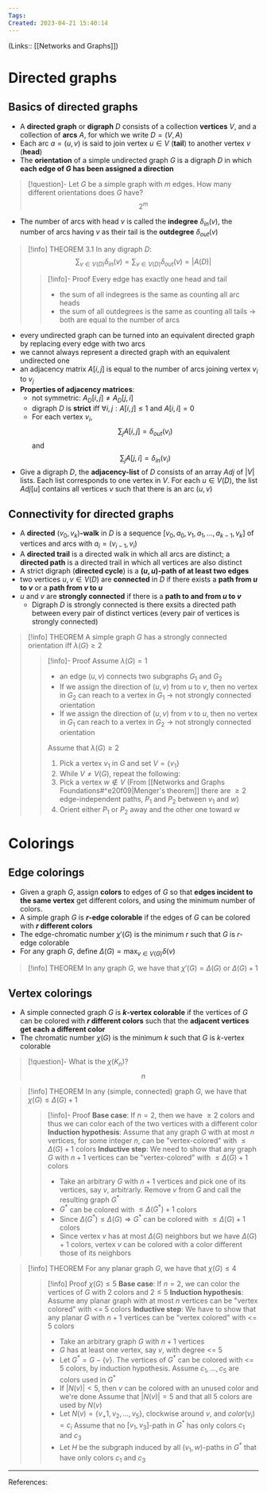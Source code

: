 ```yaml
---
Tags: 
Created: 2023-04-21 15:40:14
---
```

(Links:: [[Networks and Graphs]])
# Directed graphs
## Basics of directed graphs 
- A **directed graph** or **digraph** $D$ consists of a collection **vertices** $V$, and a collection of **arcs** $A$, for which we write $D=(V,A)$
- Each arc $a=(u,v)$ is said to join vertex $u\in V$ (**tail**) to another vertex $v$ (**head**)
- The **orientation** of a simple undirected graph $G$ is a digraph $D$ in which **each edge of $G$ has been assigned a direction** 

> [!question]- Let $G$ be a simple graph with $m$ edges. How many different orientations does $G$ have?
> $$2^m$$


- The number of arcs with head $v$ is called the **indegree** $\delta_{in}(v)$, the number of arcs having $v$ as their tail is the **outdegree** $\delta_{out}(v)$

> [!info] THEOREM 3.1
> In any digraph $D$: $$\sum_{v\in V(D)}\delta_{in}(v)=\sum_{v \in V(D)}\delta_{out}(v)=|A(D)|$$
> > [!info]- Proof
> > Every edge has exactly one head and tail
> > - the sum of all indegrees is the same as counting all arc heads
> > - the sum of all outdegrees is the same as counting all tails
> > -> both are equal to the number of arcs

- every undirected graph can be turned into an equivalent directed graph by replacing every edge with two arcs
- we cannot always represent a directed graph with an equivalent undirected one
- an adjacency matrix $A[i,j]$ is equal to the number of arcs joining vertex $v_i$ to $v_j$
- **Properties of adjacency matrices**:
	- not symmetric: $A_D[i,j]\neq A_D[j,i]$
	- digraph $D$ is **strict** iff $\forall i,j:A[i,j]\leq 1$ and $A[i,i]=0$
	- For each vertex $v_i$, $$\sum_jA[i,j]=\delta_{out}(v_i)$$ and $$\sum_jA[j,i]=\delta_{in}(v_i)$$
- Give a digraph $D$, the **adjacency-list** of $D$ consists of an array $Adj$ of $|V|$ lists. Each list corresponds to one vertex in $V$. For each $u\in V(D)$, the list $Adj[u]$ contains all vertices $v$ such that there is an arc $(u,v)$
## Connectivity for directed graphs
- A **directed** $(v_0,v_k)$**-walk** in $D$ is a sequence $[v_0,a_0,v_1,a_1,...,a_{k-1},v_k]$ of vertices and arcs with $a_i=(v_{i-1},v_i)$
- A **directed trail** is a directed walk in which all arcs are distinct; a **directed path** is a directed trail in which all vertices are also distinct
- A strict digraph (**directed cycle**) is a **$(u,u)$-path of at least two edges**
- two vertices $u,v \in V(D)$ are **connected** in $D$ if there exists a **path from $u$ to $v$** or a **path from $v$ to $u$**
- $u$ and $v$ are **strongly connected** if there is a **path to and from $u$ to $v$**
	- Digraph $D$ is strongly connected is there exsits a directed path between every pair of distinct vertices (every pair of vertices is strongly connected)

> [!info] THEOREM
> A simple graph $G$ has a strongly connected orientation iff $\lambda(G) \geq 2$
> > [!info]- Proof
> > Assume $\lambda(G)=1$
> > - an edge $(u,v)$ connects two subgraphs $G_1$ and $G_2$
> > - If we assign the direction of $(u,v)$ from $u$ to $v$, then no vertex in $G_2$ can reach to a vertex in $G_1$ -> not strongly connected orientation
> > - If we assign the direction of $(u,v)$ from $v$ to $u$, then no vertex in $G_1$ can reach to a vertex in $G_2$ -> not strongly connected orientation
> > 
> > Assume that $\lambda(G)\geq 2$
> > 1. Pick a vertex $v_1$ in $G$ and set $V=\{v_1\}$
> > 2. While $V\neq V(G)$, repeat the following:
> > 3. Pick a vertex $w\not \in V$ (From [[Networks and Graphs Foundations#^e20f09|Menger's theorem]] there are $\geq 2$ edge-independent paths, $P_1$ and $P_2$ between $v_1$ and $w$)
> > 4. Orient either $P_1$ or $P_2$ away and the other one toward $w$

# Colorings
## Edge colorings
- Given a graph $G$, assign **colors** to edges of $G$ so that **edges incident to the same vertex** get different colors, and using the minimum number of colors.
- A simple graph $G$ is **$r$-edge colorable** if the edges of $G$ can be colored with **$r$ different colors**
- The edge-chromatic number $\chi'(G)$ is the minimum $r$ such that $G$ is $r$-edge colorable
- For any graph $G$, define $\Delta (G)=\text{max}_{v\in V(G)}\delta(v)$

> [!info] THEOREM
> In any graph $G$, we have that $\chi'(G)=\Delta(G)$ or $\Delta(G)+1$

## Vertex colorings
- A simple connected graph $G$ is **$k$-vertex colorable** if the vertices of $G$ can be colored with **$r$ different colors** such that the **adjacent vertices get each a different color**
- The chromatic number $\chi(G)$ is the minimum $k$ such that $G$ is $k$-vertex colorable

> [!question]- What is the $\chi(K_n)$?
> $$n$$

> [!info] THEOREM
> In any (simple, connected) graph $G$, we have that $\chi(G)\leq \Delta(G)+1$
> > [!info]- Proof 
> > **Base case**: If $n=2$, then we have $\geq 2$ colors and thus we can color each of the two vertices with a different color
> > **Induction hypothesis**: Assume that any graph $G$ with at most $n$ vertices, for some integer $n$, can be "vertex-colored" with $\leq \Delta(G)+1$ colors
> > **Inductive step**: We need to show that any graph $G$ with $n+1$ vertices can be "vertex-colored" with $\leq \Delta(G)+1$ colors
> > - Take an arbitrary $G$ with $n+1$ vertices and pick one of its vertices, say $v$, arbitrarly. Remove $v$ from $G$ and call the resulting graph $G^*$
> > - $G^*$ can be colored with $\leq \Delta(G^*)+1$ colors
> > - Since $\Delta(G^*)\leq\Delta(G)\Rightarrow G^*$ can be colored with $\leq\Delta(G)+1$ colors
> > - Since vertex $v$ has at most $\Delta(G)$ neighbors but we have $\Delta(G)+1$ colors, vertex $v$ can be colored with a color different those of its neighbors

> [!info] THEOREM
> For any planar graph $G$, we have that $\chi(G)\leq 4$
> > [!info] Proof $\chi(G)\leq 5$
> > **Base case**: If $n=2$, we can color the vertices of $G$ with 2 colors and $2 \leq 5$
> > **Induction hypothesis**: Assume any planar graph with at most $n$ vertices can be "vertex colored" with <= 5 colors
> > **Inductive step**: We have to show that any planar $G$ with $n+1$ vertices can be "vertex colored" with <= 5 colors
> > - Take an arbitrary graph $G$ with $n+1$ vertices
> > - $G$ has at least one vertex, say $v$, with degree <= 5
> > - Let $G^*=G-\{v\}$. The vertices of $G^*$ can be colored with <= 5 colors, by induction hypothesis. Assume $c_1,...,c_5$ are colors used in $G^*$
> > - If $|N(v)|<5$, then $v$ can be colored with an unused color and we're done
> > Assume that $|N(v)|=5$ and that all 5 colors are used by $N(v)$
> > - Let $N(v)=\{v_+1,v_2,...,v_5\}$, clockwise around $v$, and $color (v_i)=c_i$
> > Assume that no $[v_1,v_3]$-path in $G^*$ has only colors $c_1$ and $c_3$
> > - Let $H$ be the subgraph induced by all $(v_1,w)$-paths in $G^*$ that have only colors $c_1$ and $c_3$

---
References: